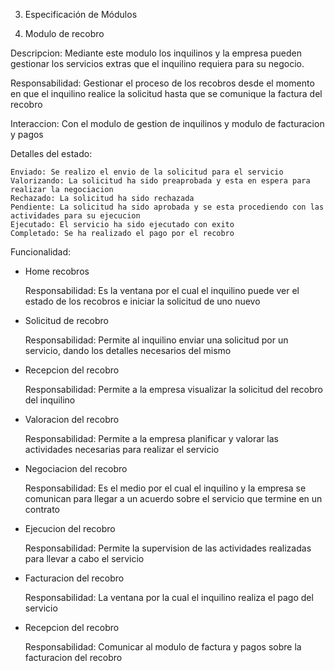 3. Especificación de Módulos

6. Modulo de recobro

  Descripcion: Mediante este modulo los inquilinos y la empresa pueden gestionar los servicios extras que el inquilino requiera para su negocio.
  
  Responsabilidad: Gestionar el proceso de los recobros desde el momento en que el inquilino realice la solicitud hasta que se comunique la factura del recobro
  
  Interaccion: Con el modulo de gestion de inquilinos y modulo de facturacion y pagos
  
  Detalles del estado:
  
    Enviado: Se realizo el envio de la solicitud para el servicio
    Valorizando: La solicitud ha sido preaprobada y esta en espera para realizar la negociacion
    Rechazado: La solicitud ha sido rechazada
    Pendiente: La solicitud ha sido aprobada y se esta procediendo con las actividades para su ejecucion
    Ejecutado: El servicio ha sido ejecutado con exito
    Completado: Se ha realizado el pago por el recobro
  Funcionalidad:
  - Home recobros
    
    Responsabilidad: Es la ventana por el cual el inquilino puede ver el estado de los recobros e iniciar la solicitud de uno nuevo
  - Solicitud de recobro
    
    Responsabilidad: Permite al inquilino enviar una solicitud por un servicio, dando los detalles necesarios del mismo
  - Recepcion del recobro
    
    Responsabilidad: Permite a la empresa visualizar la solicitud del recobro del inquilino
  - Valoracion del recobro
    
    Responsabilidad: Permite a la empresa planificar y valorar las actividades necesarias para realizar el servicio
  - Negociacion del recobro
    
    Responsabilidad: Es el medio por el cual el inquilino y la empresa se comunican para llegar a un acuerdo sobre el servicio que termine en un contrato
  - Ejecucion del recobro
    
    Responsabilidad: Permite la supervision de las actividades realizadas para llevar a cabo el servicio
  - Facturacion del recobro
    
    Responsabilidad: La ventana por la cual el inquilino realiza el pago del servicio
  - Recepcion del recobro
    
    Responsabilidad: Comunicar al modulo de factura y pagos sobre la facturacion del recobro
